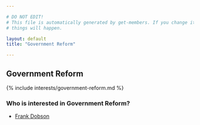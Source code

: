 ```yaml
---

# DO NOT EDIT!
# This file is automatically generated by get-members. If you change it, bad
# things will happen.

layout: default
title: "Government Reform"

---
```


## Government Reform

{% include interests/government-reform.md %}

### Who is interested in Government Reform?


* [Frank Dobson](/members/frank-dobson.html)
